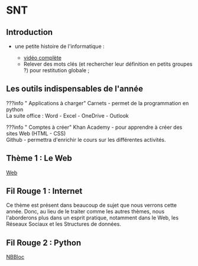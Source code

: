 # SNT 

## Introduction

- une petite histoire de l'informatique :

    - [vidéo complète](https://youtu.be/16udHcMYRFA)
    - Relever des mots clés (et rechercher leur définition en petits groupes ?) pour restitution globale ;

## Les outils indispensables de l'année

???info " Applications à charger" 
    Carnets - permet de la programmation en python <br>
    La suite office : Word - Excel - OneDrive - Outlook <br>

???info " Comptes à créer" 
    Khan Academy - pour apprendre à créer des sites Web (HTML - CSS)<br>
    Github - permettra d'enrichir le cours sur les différentes activités. 
     
    

## Thème 1 : Le Web 
[Web](./Web.md)



## Fil Rouge 1 : Internet
Ce thème est présent dans beaucoup de sujet que nous verrons cette année. Donc, au lieu de le traiter comme les autres thèmes, nous l'aborderons plus dans un esprit pratique, notamment dans le Web, les Réseaux Sociaux et les Structures de données. 


## Fil Rouge 2 : Python
[NBBloc](./NBBloc.md)

